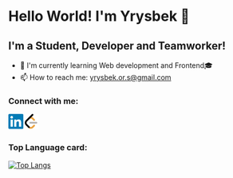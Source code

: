 # Hello World! I'm Yrysbek 👋

## I'm a Student, Developer and Teamworker!
 - 🌱 I'm currently learning Web development and Frontend🎓
 - 📫 How to reach me: yrysbek.or.s@gmail.com

### Connect with me:

[<img align = "left" alt =" yrysNM | LinkedIn" width ="30px" src = "https://github.com/Khankee/Khankee/blob/main/img/LinkedIn.png"/>][Linkedin]
[<img align = "left" alt =" yrysNM | LeetCode" width ="30px" src = "https://github.com/yrysNM/yrysNM/blob/main/img/LeetCode.png" />][LeetCode]<br>
<br>
### Top Language card:<br>
[![Top Langs](https://github-readme-stats.vercel.app/api/top-langs/?username=yrysNM&theme=nightowl)](https://github.com/anuraghazra/github-readme-stats)

[Linkedin]: https://www.linkedin.com/in/yrysbek-nessipkulov-78a002241/
[LeetCode]: https://leetcode.com/yrys_NM/
